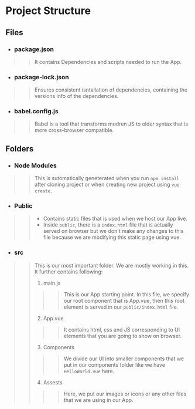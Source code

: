 # Project Structure
## Files
* ### package.json
>>It contains Dependencies and scripts needed to run the App.
* ### package-lock.json
>>Ensures consistent isntallation of dependencies, containing the versions info of the dependencies.
* ### babel.config.js
>>Babel is a tool that transforms modren JS to older syntax that is more cross-browser compatible.
## Folders
* ### Node Modules
>>This is sutomatically geneterated when you run `npm install` after cloning project or when creating new project using `vue create`.
* ### Public
>>* Contains static files that is used when we host our App live.
>>* Inside `public`, there is a `index.html` file that is actually served on browser but we don't make any changes to this file because we are modifying this static page using vue.
* ### src
>> This is our most important folder. We are mostly working in this. It further contains following:
>>
>>1. main.js
>>
>>>>This is our App starting point. In this file, we specify our root component that is App.vue, then this root element is served in our `public/index.html` file.
>>
>>2. App.vue
>>
>>>>It contains html, css and JS corresponding to UI elements that you are going to show on browser.
>>
>>3. Components
>>
>>>>We divide our UI into smaller components that we put in our components folder like we have `HelloWorld.vue` here.
>>
>>4. Assests
>>
>>>>Here, we put our images or icons or any other files that we are using in our App.
>>